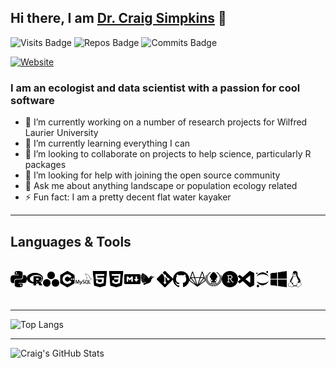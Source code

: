 ## Hi there, I am [Dr. Craig Simpkins][website] 👋

![Visits Badge](https://badges.pufler.dev/visits/csim063/csim063)
![Repos Badge](https://badges.pufler.dev/repos/csim063)
![Commits Badge](https://badges.pufler.dev/commits/monthly/csim063)

[![Website](https://img.shields.io/website?label=Website&style=for-the-badge&logo=Netlify&url=https://craig-simpkins.netlify.app/)](https://craig-simpkins.netlify.app/)

### I am an ecologist and data scientist with a passion for cool software
- 🔭 I’m currently working on a number of research projects for Wilfred Laurier University
- 🌱 I’m currently learning everything I can 
- 👯 I’m looking to collaborate on projects to help science, particularly R packages
- 🤔 I’m looking for help with joining the open source community
- 💬 Ask me about anything landscape or population ecology related
- ⚡ Fun fact: I am a pretty decent flat water kayaker

---

## Languages & Tools

<br>

<img align="left" alt="Python" width="26px" src="images/python.svg" />
<img align="left" alt="R" width="26px" src="images/r.svg" />
<img align="left" alt="Julia" width="26px" src="images/julia.svg" />
<img align="left" alt="C++" width="26px" src="images/cplusplus.svg" />
<img align="left" alt="SQL" width="26px" src="images/mysql.svg" />
<img align="left" alt="HTML" width="26px" src="images/html5.svg" />
<img align="left" alt="CSS" width="26px" src="images/css3.svg" />
<img align="left" alt="markdown" width="26px" src="images/markdown.svg" />
<img align="left" alt="Latex" width="26px" src="images/latex.svg" />
<img align="left" alt="git" width="26px" src="images/git.svg" />
<img align="left" alt="github" width="26px" src="images/github.svg" />
<img align="left" alt="gitlab" width="26px" src="images/gitlab.svg" />
<img align="left" alt="gitkraken" width="26px" src="images/gitkraken.svg" />
<img align="left" alt="RStudio" width="26px" src="images/rstudio.svg" />
<img align="left" alt="VSCode" width="26px" src="images/visualstudiocode.svg" />
<img align="left" alt="jupyter" width="26px" src="images/jupyter.svg" />
<img align="left" alt="windows" width="26px" src="images/windows.svg" />
<img align="left" alt="linux" width="26px" src="images/linux.svg" />

<br/><br/>

---

![Top Langs](https://github-readme-stats.vercel.app/api/top-langs/?username=csim063&layout=compact)


---
<img align="left" alt="Craig's GitHub Stats" src="https://github-readme-stats.codestackr.vercel.app/api?username=csim063&count_private=true&show_icons=true&hide_border=true" />

<br />
<br />


[website]: https://craig-simpkins.netlify.app/
